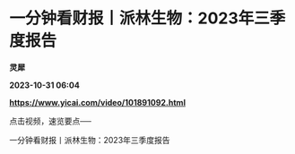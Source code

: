 # 一分钟看财报丨派林生物：2023年三季度报告
**灵犀**

**2023-10-31 06:04**

**https://www.yicai.com/video/101891092.html**

点击视频，速览要点──

一分钟看财报丨派林生物：2023年三季度报告